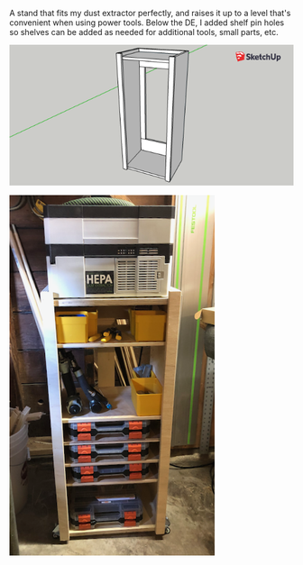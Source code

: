 A stand that fits my dust extractor perfectly, and raises it up to a level
that's convenient when using power tools. Below the DE, I added shelf pin holes
so shelves can be added as needed for additional tools, small parts, etc.

![](detoolstand.png)

![](../gallery/pics/IMG_0330.png)

